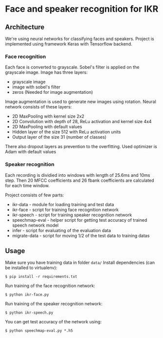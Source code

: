 # Face and speaker recognition for IKR

## Architecture
We're using neural networks for classifying faces and speakers. Project is implemented using framework Keras with Tensorflow backend.

### Face recognition
Each face is converted to grayscale. Sobel's filter is applied on the grayscale image.
Image has three layers:
 * grayscale image
 * image with sobel's filter
 * zeros (Needed for image augmentation)

Image augmentation is used to generate new images using rotation.
Neural network consists of these layers:
 * 2D MaxPooling with kernel size 2x2
 * 2D Convolution with depth of 28, ReLu activation and kernel size 4x4
 * 2D MaxPooling with default values
 * Hidden layer of the size 512 with ReLu activation units
 * Output layer of the size 31 (number of classes)

There also dropout layers as prevention to the overfitting. Used optimizer is Adam with default values

### Speaker recognition

Each recording is dividied into windows with length of 25.6ms and 10ms step. Then 20 MFCC coefficients and 26 fbank coefficients are calculated for each time window.

Project consists of few parts: 
 * ikr-data - module for loading training and test data
 * ikr-face - script for training face recognition network
 * ikr-speech - script for training speaker recognition network
 * speechmap-eval - helper script for getting test accuracy of trained speech network model
 * infer - script for evaluating of the evaluation data
 * migrate-data - script for moving 1/2 of the test data to training datas

## Usage
Make sure you have training data in folder `data/`
Install dependencies (can be installed to virtualenv):
```
$ pip install -r requirements.txt
```
Run training of the face recognition network:
```
$ python ikr-face.py
```
Run training of the speaker recognition network:
```
$ python ikr-speech.py
```
You can get test accuracy of the network using:
```
$ python speechmap-eval.py *.h5
```



